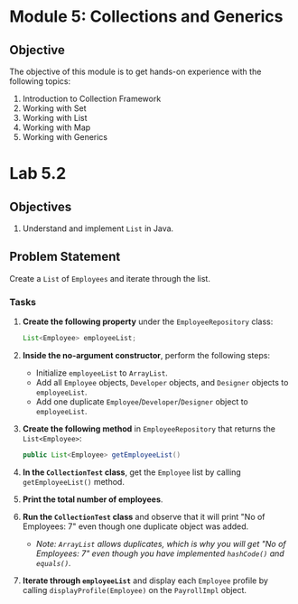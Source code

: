 # Module 5: Collections and Generics

## Objective
The objective of this module is to get hands-on experience with the following topics:
1. Introduction to Collection Framework
2. Working with Set
3. Working with List
4. Working with Map
5. Working with Generics

   
# Lab 5.2

## Objectives
1. Understand and implement `List` in Java.

## Problem Statement
Create a `List` of `Employees` and iterate through the list.

### Tasks
1. **Create the following property** under the `EmployeeRepository` class:
    ```java
    List<Employee> employeeList;
    ```

2. **Inside the no-argument constructor**, perform the following steps:
   - Initialize `employeeList` to `ArrayList`.
   - Add all `Employee` objects, `Developer` objects, and `Designer` objects to `employeeList`.
   - Add one duplicate `Employee`/`Developer`/`Designer` object to `employeeList`.

3. **Create the following method** in `EmployeeRepository` that returns the `List<Employee>`:
    ```java
    public List<Employee> getEmployeeList()
    ```

4. **In the `CollectionTest` class**, get the `Employee` list by calling `getEmployeeList()` method.

5. **Print the total number of employees**.

6. **Run the `CollectionTest` class** and observe that it will print "No of Employees: 7" even though one duplicate object was added. 
   - *Note: `ArrayList` allows duplicates, which is why you will get "No of Employees: 7" even though you have implemented `hashCode()` and `equals()`.*

7. **Iterate through `employeeList`** and display each `Employee` profile by calling `displayProfile(Employee)` on the `PayrollImpl` object.
